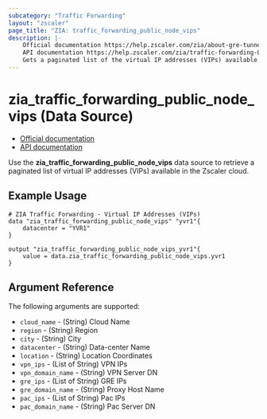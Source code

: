 ```yaml
---
subcategory: "Traffic Forwarding"
layout: "zscaler"
page_title: "ZIA: traffic_forwarding_public_node_vips"
description: |-
    Official documentation https://help.zscaler.com/zia/about-gre-tunnels
    API documentation https://help.zscaler.com/zia/traffic-forwarding-0#/greTunnels-post
    Gets a paginated list of the virtual IP addresses (VIPs) available in the Zscaler cloud
---
```


# zia_traffic_forwarding_public_node_vips (Data Source)

* [Official documentation](https://help.zscaler.com/zia/about-gre-tunnels)
* [API documentation](https://help.zscaler.com/zia/traffic-forwarding-0#/greTunnels-post)

Use the **zia_traffic_forwarding_public_node_vips** data source to retrieve a paginated list of virtual IP addresses (VIPs) available in the Zscaler cloud.

## Example Usage

```hcl
# ZIA Traffic Forwarding - Virtual IP Addresses (VIPs)
data "zia_traffic_forwarding_public_node_vips" "yvr1"{
    datacenter = "YVR1"
}

output "zia_traffic_forwarding_public_node_vips_yvr1"{
    value = data.zia_traffic_forwarding_public_node_vips.yvr1
}
```

## Argument Reference

The following arguments are supported:

* `cloud_name` - (String) Cloud Name
* `region` - (String) Region
* `city` - (String) City
* `datacenter` - (String) Data-center Name
* `location` - (String) Location Coordinates
* `vpn_ips` - (List of String) VPN IPs
* `vpn_domain_name` - (String) VPN Server DN
* `gre_ips` - (List of String) GRE IPs
* `gre_domain_name` - (String) Proxy Host Name
* `pac_ips` - (List of String) Pac IPs
* `pac_domain_name` - (String) Pac Server DN
